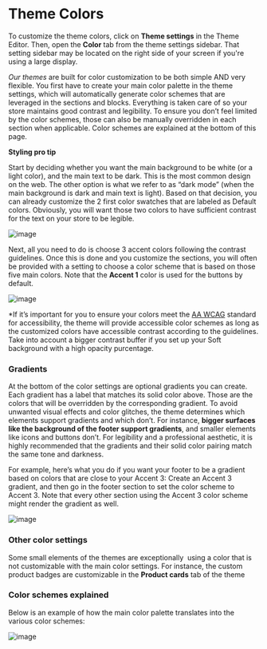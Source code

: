 # Theme Colors

To customize the theme colors, click on **Theme settings** in the Theme Editor. Then, open the **Color** tab from the theme settings sidebar. That setting sidebar may be located on the right side of your screen if you're using a large display.

*Our themes* are built for color customization to be both simple AND very flexible. You first have to create your main color palette in the theme settings, which will automatically generate color schemes that are leveraged in the sections and blocks. Everything is taken care of so your store maintains good contrast and legibility. To ensure you don’t feel limited by the color schemes, those can also be manually overridden in each section when applicable. Color schemes are explained at the bottom of this page.

**Styling pro tip**

Start by deciding whether you want the main background to be white (or a light color), and the main text to be dark. This is the most common design on the web. The other option is what we refer to as “dark mode” (when the main background is dark and main text is light). Based on that decision, you can already customize the 2 first color swatches that are labeled as Default colors. Obviously, you will want those two colors to have sufficient contrast for the text on your store to be legible.

![image](https://github.com/user-attachments/assets/5b798ffa-30c1-41ef-8b62-05599c6f1eb8)


Next, all you need to do is choose 3 accent colors following the contrast guidelines. Once this is done and you customize the sections, you will often be provided with a setting to choose a color scheme that is based on those five main colors. Note that the **Accent 1** color is used for the buttons by default.

![image](https://github.com/user-attachments/assets/f834ff61-2665-462d-a9ce-e2142efa2232)


\*If it’s important for you to ensure your colors meet the [AA WCAG](https://www.w3.org/WAI/standards-guidelines/wcag/) standard for accessibility, the theme will provide accessible color schemes as long as the customized colors have accessible contrast according to the guidelines. Take into account a bigger contrast buffer if you set up your Soft background with a high opacity purcentage.

### Gradients

At the bottom of the color settings are optional gradients you can create. Each gradient has a label that matches its solid color above. Those are the colors that will be overridden by the corresponding gradient. To avoid unwanted visual effects and color glitches, the theme determines which elements support gradients and which don’t. For instance, **bigger surfaces like the background of the footer support gradients**, and smaller elements like icons and buttons don’t. For legibility and a professional aesthetic, it is highly recommended that the gradients and their solid color pairing match the same tone and darkness.

For example, here’s what you do if you want your footer to be a gradient based on colors that are close to your Accent 3: Create an Accent 3 gradient, and then go in the footer section to set the color scheme to Accent 3. Note that every other section using the Accent 3 color scheme might render the gradient as well.

![image](https://github.com/user-attachments/assets/bddd6a44-ddd7-436f-a6de-f151b4221343)


### Other color settings

Some small elements of the themes are exceptionally  using a color that is not customizable with the main color settings. For instance, the custom product badges are customizable in the **Product cards** tab of the theme

### Color schemes explained

Below is an example of how the main color palette translates into the various color schemes:

![image](https://github.com/user-attachments/assets/ad451351-bb0c-4af2-acae-27395f40e544)

